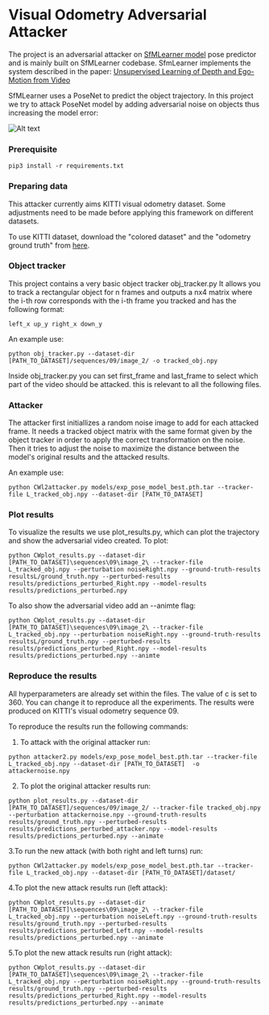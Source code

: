 # Visual Odometry Adversarial Attacker

The project is an adversarial attacker on [SfMLearner model](https://github.com/ClementPinard/SfmLearner-Pytorch) pose predictor and is mainly built on SfMLearner codebase.
SfmLearner implements the system described in the paper:
[Unsupervised Learning of Depth and Ego-Motion from Video](https://people.eecs.berkeley.edu/~tinghuiz/projects/SfMLearner/)

SfMLearner uses a PoseNet to predict the object trajectory. In this project we try to attack PoseNet model by adding adversarial noise on objects thus increasing the model error:

![Alt text](misc/Figure_1.png?raw=true)

### Prerequisite

```
pip3 install -r requirements.txt
```

### Preparing data

This attacker currently aims KITTI visual odometry dataset. Some adjustments need to be made before applying this framework on different datasets.

To use KITTI dataset, download the "colored dataset" and the "odometry ground truth" from [here](http://www.cvlibs.net/datasets/kitti/eval_odometry.php).

### Object tracker

This project contains a very basic object tracker obj_tracker.py
It allows you to track a rectangular object for n frames and outputs a nx4 matrix where the i-th row corresponds with the i-th frame you tracked and has the following format:

```
left_x up_y right_x down_y
```

An example use:

```
python obj_tracker.py --dataset-dir [PATH_TO_DATASET]/sequences/09/image_2/ -o tracked_obj.npy
```

Inside obj_tracker.py you can set first_frame and last_frame to select which part of the video should be attacked. this is relevant to all the following files.

### Attacker

The attacker first initiallizes a random noise image to add for each attacked frame. It needs a tracked object matrix with the same format given by the object tracker in order to apply the correct transformation on the noise. Then it tries to adjust the noise to maximize the distance between the model's original results and the attacked results.

An example use:

```
python CWl2attacker.py models/exp_pose_model_best.pth.tar --tracker-file L_tracked_obj.npy --dataset-dir [PATH_TO_DATASET]
```

### Plot results

To visualize the results we use plot_results.py, which can plot the trajectory and show the adversarial video created.
To plot:

```
python CWplot_results.py --dataset-dir [PATH_TO_DATASET]\sequences\09\image_2\ --tracker-file L_tracked_obj.npy --perturbation noiseRight.npy --ground-truth-results resultsL/ground_truth.npy --perturbed-results results/predictions_perturbed_Right.npy --model-results results/predictions_perturbed.npy
```

To also show the adversarial video add an --animte flag:

```
python CWplot_results.py --dataset-dir [PATH_TO_DATASET]\sequences\09\image_2\ --tracker-file L_tracked_obj.npy --perturbation noiseRight.npy --ground-truth-results resultsL/ground_truth.npy --perturbed-results results/predictions_perturbed_Right.npy --model-results results/predictions_perturbed.npy --animte
```

### Reproduce the results

All hyperparameters are already set within the files.
The value of c is set to 360. You can change it to reproduce all the experiments.
The results were produced on KITTI's visual odometry sequence 09.

To reproduce the results run the following commands: 

1. To attack with the original attacker run:

```
python attacker2.py models/exp_pose_model_best.pth.tar --tracker-file L_tracked_obj.npy --dataset-dir [PATH_TO_DATASET]  -o attackernoise.npy
```

2. To plot the original attacker results run:

```
python plot_results.py --dataset-dir [PATH_TO_DATASET]/sequences/09/image_2/ --tracker-file tracked_obj.npy --perturbation attackernoise.npy --ground-truth-results results/ground_truth.npy --perturbed-results results/predictions_perturbed_attacker.npy --model-results results/predictions_perturbed.npy --animate
```

3.To run the new attack (with both right and left turns) run:

```
python CWl2attacker.py models/exp_pose_model_best.pth.tar --tracker-file L_tracked_obj.npy --dataset-dir [PATH_TO_DATASET]/dataset/
```

4.To plot the new attack results run (left attack): 

```
python CWplot_results.py --dataset-dir [PATH_TO_DATASET]\sequences\09\image_2\ --tracker-file L_tracked_obj.npy --perturbation noiseLeft.npy --ground-truth-results results/ground_truth.npy --perturbed-results results/predictions_perturbed_Left.npy --model-results results/predictions_perturbed.npy --animate
```

5.To plot the new attack results run (right attack): 

```
python CWplot_results.py --dataset-dir [PATH_TO_DATASET]\sequences\09\image_2\ --tracker-file L_tracked_obj.npy --perturbation noiseRight.npy --ground-truth-results results/ground_truth.npy --perturbed-results results/predictions_perturbed_Right.npy --model-results results/predictions_perturbed.npy --animate
```

